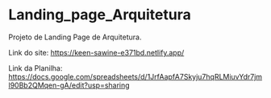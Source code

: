 # Landing_page_Arquitetura

Projeto de Landing Page de Arquitetura.

Link do site: https://keen-sawine-e371bd.netlify.app/

Link da Planilha: https://docs.google.com/spreadsheets/d/1JrfAapfA7Skyju7hqRLMiuvYdr7jml90Bb2QMqen-gA/edit?usp=sharing
